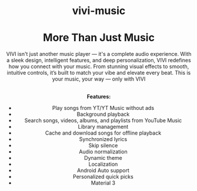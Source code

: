 <div align="center">
 <h1>vivi-music</h1>
<h1>More Than Just Music</h1>

VIVI isn't just another music player — it's a complete audio experience. With a sleek design, intelligent features, and deep personalization, VIVI redefines how you connect with your music. From stunning visual effects to smooth, intuitive controls, it’s built to match your vibe and elevate every beat. This is your music, your way — only with VIVI

<br><b>Features:</b>

- Play songs from YT/YT Music without ads
- Background playback
- Search songs, videos, albums, and playlists from YouTube Music
- Library management
- Cache and download songs for offline playback
- Synchronized lyrics
- Skip silence
- Audio normalization
- Dynamic theme
- Localization
- Android Auto support
- Personalized quick picks
- Material 3

